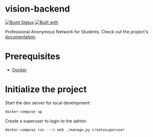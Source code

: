 # vision-backend

[![Build Status](https://travis-ci.org/rashadphil/vision-backend.svg?branch=master)](https://travis-ci.org/rashadphil/vision-backend)
[![Built with](https://img.shields.io/badge/Built_with-Cookiecutter_Django_Rest-F7B633.svg)](https://github.com/agconti/cookiecutter-django-rest)

Professional Anonymous Network for Students. Check out the project's [documentation](http://rashadphil.github.io/vision-backend/).

# Prerequisites

- [Docker](https://docs.docker.com/docker-for-mac/install/)

# Initialize the project

Start the dev server for local development:

```bash
docker-compose up
```

Create a superuser to login to the admin:

```bash
docker-compose run --rm web ./manage.py createsuperuser
```
